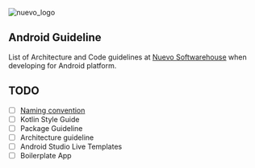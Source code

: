 ![nuevo_logo](https://www.nuevo.com.tr/Assets/images/nuevo_logo.png)
## Android Guideline
List of Architecture and Code guidelines at [Nuevo Softwarehouse](https://www.nuevo.com.tr) when developing for Android platform.

## TODO

- [ ] [Naming convention](naming_convension.md)
- [ ] Kotlin Style Guide
- [ ] Package Guideline
- [ ] Architecture guideline
- [ ] Android Studio Live Templates
- [ ] Boilerplate App
